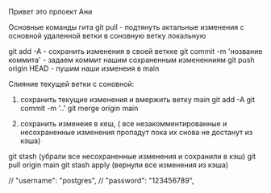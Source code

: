Привет это прлоект Ани

Основные команды гита
git pull - подтянуть актальные изменения с основной удаленной ветки в соновную ветку локальную

git add -A - сохранить изменения в своей веткке
git commit -m 'нозвание коммита' - задаем коммит нашим сохраненным измененниям
git push origin HEAD - пушим наши изменеия в main

Слияние текущей ветки с соновной:

1. сохранить текущие изменения и вмержить ветку main
   git add -A
   git commit -m '..'
   git merge origin main

2. сохранить изменеия в кеш, ( все незакомментированные и несохраненные изменения пропадут пока их снова не достанут из кэша)

git stash (убрали все несохраненные изменения и сохранили в кэш)
git pull origin main
git stash apply (вернули все изменения из кэша)

// "username": "postgres",
// "password": "123456789",
